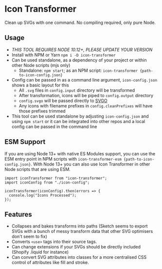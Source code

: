 # Icon Transformer

Clean up SVGs with one command. No compiling required, only pure Node.

## Usage

- _THIS TOOL REQUIRES NODE 10.12+, PLEASE UPDATE YOUR VERSION_
- Install with NPM or Yarn `npm i -D icon-transformer`
- Can be used standalone, as a dependency of your project or within other Node scripts (mjs only)
  - Standalone: `npm start`; as an NPM script: `icon-transformer {path-to-icon-config.json}`
- Config can be passed in as a command line argument, `icon-config.json` shows a basic layout for this
  - All `.svg` files in `config.input` directory will be transformed
  - After transformation, icons will be piped to `config.output` directory
  - `config.svgo` will be passed directly to [SVGO](https://github.com/svg/svgo)
  - Any icons with filename prefixes in `config.cleanPrefixes` will have those prefixes trimmed
- This tool can be used standalone by adjusting `icon-config.json` and using `npm start` or it can be integrated into other repos and a local config can be passed in the command line

## ESM Support

If you are using Node 13+ with native ES Modules support, you can use the ESM entry point in NPM scripts with `icon-transformer-esm {path-to-icon-config.json}`. With Node 13+ you can also use Icon Transformer in other Node scripts that are using ESM.

```
import iconTransformer from "icon-transformer";
import iconConfig from "./icon-config";

iconTransformer(iconConfig).then(errors => {
  console.log("Icons Processed");
});
```

## Features

- Collapses and bakes transforms into paths (Sketch seems to export SVGs with a bunch of messy transform data that other SVG optimisers don't seem to fix)
- Converts `<use>` tags into their source tags.
- Can change extensions if your SVGs should be directly included (Shopify .liquid for instance)
- Can convert SVG attributes into classes for a more centralised CSS control of attributes like fill and stroke.
